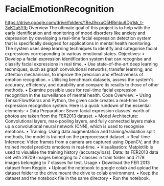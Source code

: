# FacialEmotionRecognition
https://drive.google.com/drive/folders/1BeJ9vxuC5HBmbu6Dp1sk_t-3xK2a5Yfb
Overview
The ultimate goal of this project is to help with the early identification and monitoring of mood disorders like anxiety and depression by developing a real-time facial expression detection system that is specifically designed for applications in mental health monitoring. The system uses deep learning techniques to identify and categorise facial expressions corresponding to various emotional states.
Objectives:
•	Develop a facial expression identification system that can recognise and classify facial expressions in real time.
•	Use state-of-the-art deep learning techniques, such as graph convolutional networks, transfer learning, and attention mechanisms, to improve the precision and effectiveness of emotion recognition.
•	Utilising benchmark datasets, assess the system's accuracy, efficiency, and durability and compare its results to those of other methods.
•	Examine possible uses for real-time facial expression recognition in the surveillance of mental health.
Code Overview:
•	Using TensorFlow/Keras and Python, the given code creates a real-time face expression recognition system. Here is a quick rundown of the essential elements:
•	Data Preparation: Seven facial expression classes' worth of photos are taken from the FER2013 dataset.
•	Model Architecture: Convolutional layers, max-pooling layers, and fully connected layers make up a convolutional neural network (CNN), which is used to recognise emotions.
•	Training: Using data augmentation and training/validation split methods, the model is trained on the preprocessed dataset.
•	Real-time Inference: Video frames from a camera are captured using OpenCV, and the trained model predicts emotions in real-time.
•	Visualisation: Matplotlib is used to visualise the training history (accuracy/loss).
Data:
Its FER2013 data set with 28709 images belonging to 7 classes in train folder and 7178 images belonging to 7 classes for test.
Usage
•	Download the FER 2013 dataset from Keggle.
•	Upload the notebook to google colab and upload the dataset folder to the drive
mount the drive to colab environment.
•	Keep the dataset and the notebook file in the same directory
•	Run the notebook.

